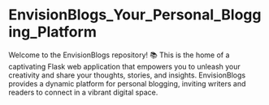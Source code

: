 # EnvisionBlogs_Your_Personal_Blogging_Platform
 Welcome to the EnvisionBlogs repository! 📚 This is the home of a captivating Flask web application that empowers you to unleash your creativity and share your thoughts, stories, and insights. EnvisionBlogs provides a dynamic platform for personal blogging, inviting writers and readers to connect in a vibrant digital space.
